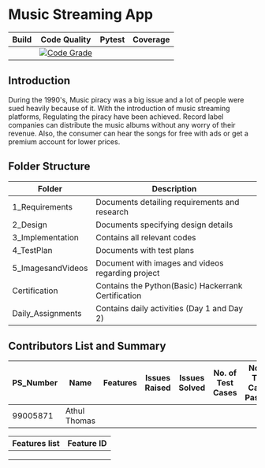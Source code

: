 # Music Streaming App

Build | Code Quality | Pytest | Coverage |
|---------|------------|-----------|---------|
|         | [![Code Grade](https://www.code-inspector.com/project/27327/status/svg)](https://www.code-inspector.com/project/27327/status/svg)           |           |         |


## Introduction
During the 1990's, Music piracy was a big issue and a lot of people were sued heavily because of it. With the introduction of music streaming platforms, Regulating the piracy have been achieved. Record label companies can distribute the music albums without any worry of their revenue. Also, the consumer can hear the songs for free with ads or get a premium account for lower prices.



## Folder Structure

Folder                      | Description
----------------------------| -----------------------------------------
1_Requirements              | Documents detailing requirements and research
2_Design                    | Documents specifying design details
3_Implementation            | Contains all relevant codes 
4_TestPlan                  | Documents with test plans
5_ImagesandVideos           | Document with images and videos regarding project
Certification               | Contains the Python(Basic) Hackerrank Certification
Daily_Assignments           | Contains daily activities (Day 1 and Day 2)

## Contributors List and Summary
| PS_Number | Name | Features |Issues Raised | Issues Solved | No. of Test Cases | No. of Test Cases Passing |
|-----|-----|----|------|-----|-----|-----|
| 99005871 | Athul Thomas |  |   |  |  |  |


|Features list|  Feature ID|
|-------------|----------|
||  |
|| |
|| |
